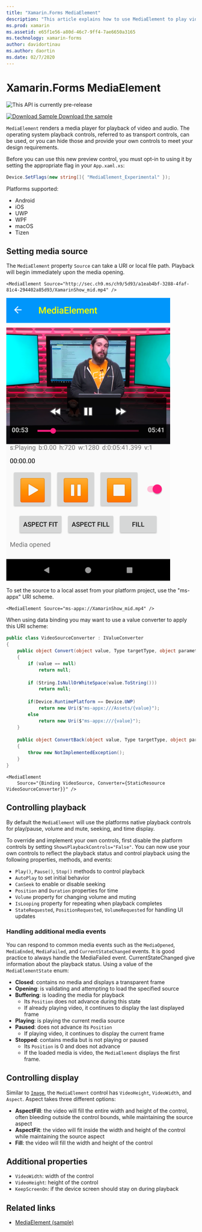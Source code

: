 ```yaml
---
title: "Xamarin.Forms MediaElement"
description: "This article explains how to use MediaElement to play video and audio in a Xamarin.Forms application."
ms.prod: xamarin
ms.assetid: e65f1e56-a80d-46c7-9ff4-7ae6650a3165
ms.technology: xamarin-forms
author: davidortinau
ms.author: daortin
ms.date: 02/7/2020
---
```


# Xamarin.Forms MediaElement

![](~/media/shared/preview.png "This API is currently pre-release")

[![Download Sample](~/media/shared/download.png) Download the sample](https://github.com/xamarin/xamarin-forms-samples/WorkingWithMediaElement)

`MediaElement` renders a media player for playback of video and audio. The operating system playback controls, referred to as transport controls, can be used, or you can hide those and provide your own controls to meet your design requirements.

Before you can use this new preview control, you must opt-in to using it by setting the appropriate flag in your `App.xaml.xs`:

```csharp
Device.SetFlags(new string[]{ "MediaElement_Experimental" });
```

Platforms supported:

- Android
- iOS
- UWP
- WPF
- macOS
- Tizen

## Setting media source

The `MediaElement` property `Source` can take a URI or local file path. Playback will begin immediately upon the media opening.

```xaml
<MediaElement Source="http://sec.ch9.ms/ch9/5d93/a1eab4bf-3288-4faf-81c4-294402a85d93/XamarinShow_mid.mp4" />
```

![](mediaelement-images/mediaelement-android.png "MediaElement on Android")

To set the source to a local asset from your platform project, use the "ms-appx" URI scheme. 

```xaml
<MediaElement Source="ms-appx://XamarinShow_mid.mp4" />
```

When using data binding you may want to use a value converter to apply this URI scheme:

```csharp
public class VideoSourceConverter : IValueConverter
{
    public object Convert(object value, Type targetType, object parameter, CultureInfo culture)
    {
        if (value == null)
            return null;

        if (String.IsNullOrWhiteSpace(value.ToString()))
            return null;

        if(Device.RuntimePlatform == Device.UWP)
            return new Uri($"ms-appx:///Assets/{value}");
        else
            return new Uri($"ms-appx:///{value}");
    }

    public object ConvertBack(object value, Type targetType, object parameter, CultureInfo culture)
    {
        throw new NotImplementedException();
    }
}
```

```xaml
<MediaElement
    Source="{Binding VideoSource, Converter={StaticResource VideoSourceConverter}}" />
```

## Controlling playback

By default the `MediaElement` will use the platforms native playback controls for play/pause, volume and mute, seeking, and time display. 

To override and implement your own controls, first disable the platform controls by setting `ShowsPlaybackControls="False"`. You can now use your own controls to reflect the playback status and control playback using the following properties, methods, and events:

- `Play()`, `Pause()`, `Stop()` methods to control playback
- `AutoPlay` to set initial behavior
- `CanSeek` to enable or disable seeking
- `Position` and `Duration` properties for time
- `Volume` property for changing volume and muting
- `IsLooping` property for repeating when playback completes
- `StateRequested`, `PositionRequested`, `VolumeRequested` for handling UI updates

### Handling additional media events

You can respond to common media events such as the `MediaOpened`, `MediaEnded`, `MediaFailed`, and `CurrentStateChanged` events. It is good practice to always handle the MediaFailed event.
CurrentStateChanged give information about the playback status. Using a value of the `MediaElementState` enum:

- **Closed**: contains no media and displays a transparent frame
- **Opening**: is validating and attempting to load the specified source
- **Buffering**: is loading the media for playback
  - Its `Position` does not advance during this state
  - If already playing video, it continues to display the last displayed frame
- **Playing**: is playing the current media source
- **Paused**: does not advance its `Position` 
  - If playing video, it continues to display the current frame
- **Stopped**: contains media but is not playing or paused
  - Its `Position` is 0 and does not advance
  - If the loaded media is video, the `MediaElement` displays the first frame.

## Controlling display

Similar to [`Image`](xref:Xamarin.Forms.Image), the `MediaElement` control has `VideoHeight`, `VideoWidth`, and `Aspect`. Aspect takes three different options:

- **AspectFill**: the video will fill the entire width and height of the control, often bleeding outside the control bounds, while maintaining the source aspect
- **AspectFit**: the video will fit inside the width and height of the control while maintaining the source aspect
- **Fill**: the video will fill the width and height of the control

## Additional properties

- `VideoWidth`: width of the control
- `VideoHeight`: height of the control
- `KeepScreenOn`: if the device screen should stay on during playback 

## Related links

- [MediaElement (sample)](https://github.com/xamarin/xamarin-forms-samples/WorkingWithMediaElement)
